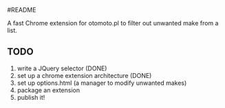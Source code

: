 #README 

A fast Chrome extension for otomoto.pl to filter out unwanted make from a list.

## TODO

1. write a JQuery selector (DONE)
2. set up a chrome extension architecture (DONE)
3. set up options.html (a manager to modify unwanted makes)
4. package an extension
5. publish it!

